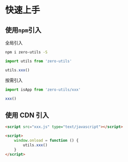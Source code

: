 # 快速上手

## 使用`npm`引入

全局引入
```bash
npm i zero-utils -S
```

```js
import utils from 'zero-utils'

utils.xxx()
```

按需引入

```js
import isApp from 'zero-utils/xxx'

xxx()
```

## 使用 CDN 引入

```html
<script src="xxx.js" type="text/javascript"></script>

<script>
    window.onload = function () {
        utils.xxx()
    }
</script>
```

